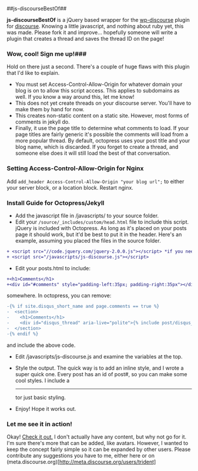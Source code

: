 ##js-discourseBestOf##

**js-discourseBestOf** is a jQuery based wrapper for the  [wp-discourse](https://github.com/discourse/wp-discourse "wp-discourse") plugin for [discourse](https://github.com/discourse/discourse). Knowing a little javascript, and nothing about ruby yet, this was made. Please fork it and improve... hopefully someone will write a plugin that creates a thread and saves the thread ID on the page!

### Wow, cool! Sign me up!###

Hold on there just a second. There's a couple of huge flaws with this plugin that I'd like to explain. 

* You must set Access-Control-Allow-Origin for whatever domain your blog is on to allow this script access. This applies to subdomains as well. If you know a way around this, let me know! 
* This does not yet create threads on your discourse server. You'll have to make them by hand for now.
* This creates non-static content on a static site. However, most forms of comments in jekyll do.
* Finally, it use the page title to determine what comments to load. If your page titles are fairly generic it's possible the comments will load from a more popular thread. By default, octopress uses your post title and your blog name, which is discarded. If you forget to create a thread, and someone else does it will still load the best of that conversation.


### Setting Access-Control-Allow-Origin for Nginx ###

Add ```add_header Access-Control-Allow-Origin "your blog url";``` to either your server block, or a location block. Restart nginx. 

### Install Guide for Octopress/Jekyll ###

* Add the javascript file in /javascripts/ to your source folder.
* Edit your ```/source/_includes/custom/head.html```  file to include this script. jQuery is included with Octopress. As long as it's placed on your posts page it should work, but it'd be best to put it in the header. Here's an example, assuming you placed the files in the source folder. 

```diff
+ <script src="//code.jquery.com/jquery-2.0.0.js"></script> *if you need jQuery*
+ <script src="/javascripts/js-discourse.js"></script>
```

* Edit your posts.html to include:

```diff
+<h1>Comments</h1>
+<div id="#comments" style="padding-left:35px; padding-right:35px"></div>
```

somewhere. In octopress, you can remove:

```diff
-{% if site.disqus_short_name and page.comments == true %}
-  <section>
-    <h1>Comments</h1>
-    <div id="disqus_thread" aria-live="polite">{% include post/disqus_thread.html %}</div>
-  </section>
-{% endif %}
```
 and include the above code.

* Edit /javascripts/js-discourse.js and examine the variables at the top.

* Style the output. The quick way is to add an inline style, and I wrote a super quick one. Every post has an id of post#, so you can make some cool styles. I include a <hr> tor just basic styling. 

* Enjoy! Hope it works out.


### Let me see it in action! ###
Okay! [Check it out.](http://temp.trid.in:8080/blog/2013/07/01/title/) I don't actually have any content, but why not go for it. 
I'm sure there's more that can be added, like avatars. However, I wanted to keep the concept fairly simple so it can be expanded by other users. Please contribute any suggestions you have to me, either here or on (meta.discourse.org)[http://meta.discourse.org/users/trident]
